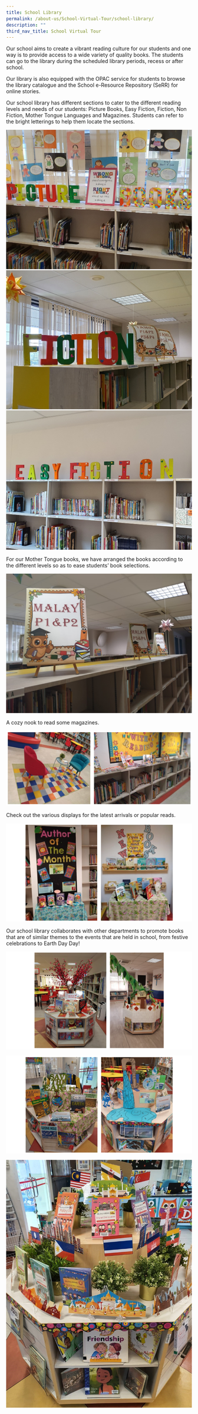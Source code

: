 ```yaml
---
title: School Library
permalink: /about-us/School-Virtual-Tour/school-library/
description: ""
third_nav_title: School Virtual Tour
---
```

Our school aims to create a vibrant reading culture for our students and one way is to provide access to a wide variety of quality books. The students can go to the library during the scheduled library periods, recess or after school.

Our library is also equipped with the OPAC service for students to browse the library catalogue and the School e-Resource Repository (SeRR) for online stories.


Our school library has different sections to cater to the different reading levels and needs of our students: Picture Books, Easy Fiction, Fiction, Non Fiction, Mother Tongue Languages and Magazines. Students can refer to the bright letterings to help them locate the sections.

![](/images/SchoolLibrary_1.jpeg)
![](/images/SchoolLibrary_2.jpeg)
![](/images/SchoolLibrary_3.jpeg)

For our Mother Tongue books, we have arranged the books according to the different levels so as to ease students’ book selections.

![](/images/SchoolLibrary_4.jpeg)

A cozy nook to read some magazines.

![](/images/SchoolLibrary_5-6.png)

Check out the various displays for the latest arrivals or popular reads.

![](/images/SchoolLibrary_7-8.png)

Our school library collaborates with other departments to promote books that are of similar themes to the events that are held in school, from festive celebrations to Earth Day Day!

![](/images/SchoolLibrary_9-10.png)

![](/images/SchoolLibrary_10-11.png)

![](/images/School%20Library_13.jpeg)
